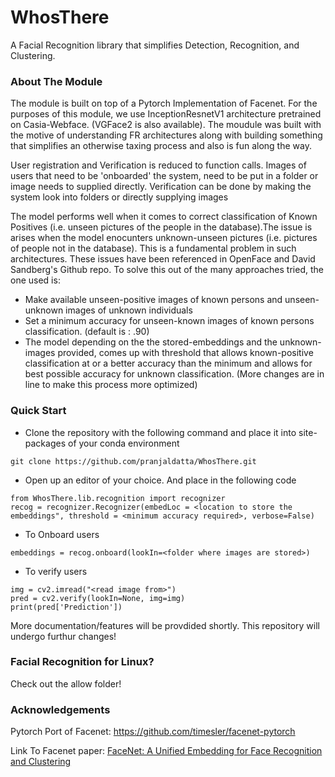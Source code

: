 # WhosThere
A Facial Recognition library that simplifies Detection, Recognition, and Clustering.

### About The Module

The module is built on top of a Pytorch Implementation of Facenet. For the purposes of this module, we use InceptionResnetV1 architecture pretrained on Casia-Webface. (VGFace2 is also available). The moudule was built with the motive of understanding FR architectures along with building something that simplifies an otherwise taxing process and also is fun along the way.

User registration and Verification is reduced to function calls. Images of users that need to be 'onboarded' the system, need to be put in a folder or image needs to supplied directly. Verification can be done by making the system look into folders or directly supplying images


The model performs well when it comes to correct classification of Known Positives (i.e. unseen pictures of the people in the database).The issue is arises when the model enocunters unknown-unseen pictures (i.e. pictures of people not in the database). This is a fundamental problem in such architectures. These issues have been referenced in OpenFace and David Sandberg's Github repo. To solve this out of the many approaches tried,  the one used is:

* Make available unseen-positive images of known persons and unseen-unknown images of unknown individuals
* Set a minimum accuracy for unseen-known images of known persons classification. (default is : .90)
* The model depending on the the stored-embeddings and the unknown-images provided, comes up with threshold that allows known-positive classification at or a better accuracy than the minimum and allows for best possible accuracy for unknown classification. (More changes are in line to make this process more optimized)


### Quick Start 

* Clone the repository with the following command and place it into site-packages of your conda environment
```
git clone https://github.com/pranjaldatta/WhosThere.git
```
* Open up an editor of your choice. And place in the following code
```
from WhosThere.lib.recognition import recognizer
recog = recognizer.Recognizer(embedLoc = <location to store the embeddings", threshold = <minimum accuracy required>, verbose=False)

```
* To Onboard users 
```
embeddings = recog.onboard(lookIn=<folder where images are stored>)
```
* To verify users 
```
img = cv2.imread("<read image from>")
pred = cv2.verify(lookIn=None, img=img)
print(pred['Prediction'])
```

More documentation/features will be provdided shortly.
This repository will undergo furthur changes! 

### Facial Recognition for Linux? 
Check out the allow folder!


### Acknowledgements

Pytorch Port of Facenet: https://github.com/timesler/facenet-pytorch

Link To Facenet paper: [FaceNet: A Unified Embedding for Face Recognition and Clustering](https://arxiv.org/abs/1503.03832)


